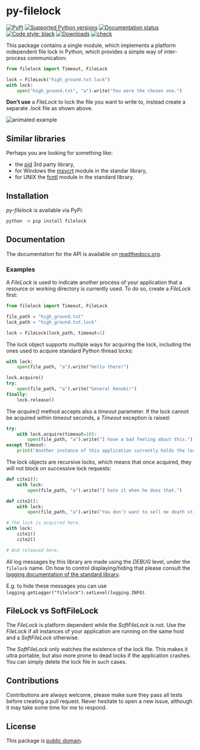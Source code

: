 # py-filelock

[![PyPI](https://img.shields.io/pypi/v/filelock?style=flat-square)](https://pypi.org/project/filelock/)
[![Supported Python
versions](https://img.shields.io/pypi/pyversions/filelock.svg)](https://pypi.org/project/filelock/)
[![Documentation
status](https://readthedocs.org/projects/filelock/badge/?version=latest&style=flat-square)](https://filelock.readthedocs.io/en/latest/?badge=latest)
[![Code style:
black](https://img.shields.io/badge/code%20style-black-000000.svg)](https://github.com/psf/black)
[![Downloads](https://pepy.tech/badge/filelock/month)](https://pepy.tech/project/filelock/month)
[![check](https://github.com/tox-dev/py-filelock/actions/workflows/check.yml/badge.svg)](https://github.com/tox-dev/py-filelock/actions/workflows/check.yml)

This package contains a single module, which implements a platform independent file lock in Python, which provides a
simple way of inter-process communication:

```Python
from filelock import Timeout, FileLock

lock = FileLock("high_ground.txt.lock")
with lock:
    open("high_ground.txt", "a").write("You were the chosen one.")
```

**Don't use** a _FileLock_ to lock the file you want to write to, instead create a separate _.lock_ file as shown above.

![animated example](https://raw.githubusercontent.com/tox-dev/py-filelock/main/example/example.gif)

## Similar libraries

Perhaps you are looking for something like:

- the [pid](https://pypi.python.org/pypi/pid) 3rd party library,
- for Windows the [msvcrt](https://docs.python.org/3/library/msvcrt.html#msvcrt.locking) module in the standar library,
- for UNIX the [fcntl](https://docs.python.org/3/library/fcntl.html#fcntl.flock) module in the standard library.

## Installation

_py-filelock_ is available via PyPi:

```bash
python -m pip install filelock
```

## Documentation

The documentation for the API is available on [readthedocs.org](https://filelock.readthedocs.io/).

### Examples

A _FileLock_ is used to indicate another process of your application that a resource or working directory is currently
used. To do so, create a _FileLock_ first:

```python
from filelock import Timeout, FileLock

file_path = "high_ground.txt"
lock_path = "high_ground.txt.lock"

lock = FileLock(lock_path, timeout=1)
```

The lock object supports multiple ways for acquiring the lock, including the ones used to acquire standard Python thread
locks:

```python
with lock:
    open(file_path, "a").write("Hello there!")

lock.acquire()
try:
    open(file_path, "a").write("General Kenobi!")
finally:
    lock.release()
```

The _acquire()_ method accepts also a _timeout_ parameter. If the lock cannot be acquired within _timeout_ seconds, a
_Timeout_ exception is raised:

```python
try:
    with lock.acquire(timeout=10):
        open(file_path, "a").write("I have a bad feeling about this.")
except Timeout:
    print("Another instance of this application currently holds the lock.")
```

The lock objects are recursive locks, which means that once acquired, they will not block on successive lock requests:

```python
def cite1():
    with lock:
        open(file_path, "a").write("I hate it when he does that.")

def cite2():
    with lock:
        open(file_path, "a").write("You don't want to sell me death sticks.")

# The lock is acquired here.
with lock:
    cite1()
    cite2()

# And released here.
```

All log messages by this library are made using the _DEBUG_ level, under the `filelock` name. On how to control
displaying/hiding that please consult the
[logging documentation of the standard library](https://docs.python.org/3/howto/logging.html).

E.g. to hide these messages you can use `logging.getLogger("filelock").setLevel(logging.INFO)`.

## FileLock vs SoftFileLock

The _FileLock_ is platform dependent while the _SoftFileLock_ is not. Use the _FileLock_ if all instances of your
application are running on the same host and a _SoftFileLock_ otherwise.

The _SoftFileLock_ only watches the existence of the lock file. This makes it ultra portable, but also more prone to
dead locks if the application crashes. You can simply delete the lock file in such cases.

## Contributions

Contributions are always welcome, please make sure they pass all tests before creating a pull request. Never hesitate to
open a new issue, although it may take some time for me to respond.

## License

This package is [public domain](./LICENSE).
